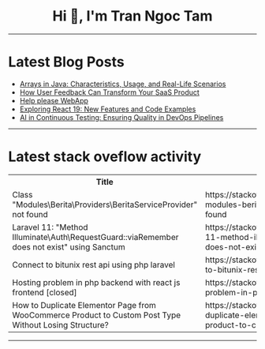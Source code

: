<h1 align="center">Hi 👋, I'm Tran Ngoc Tam</h1>

---

# Latest Blog Posts 
<!-- BLOG-POST-LIST:START -->
- [Arrays in Java: Characteristics, Usage, and Real-Life Scenarios](https://dev.to/alex_ricciardi/arrays-in-java-characteristics-usage-and-real-life-scenarios-2l00)
- [How User Feedback Can Transform Your SaaS Product](https://dev.to/preetsuthar17/how-user-feedback-can-transform-your-saas-product-k6e)
- [Help please WebApp](https://dev.to/scottstem/help-please-webapp-1pnl)
- [Exploring React 19: New Features and Code Examples](https://dev.to/rayan2228/exploring-react-19-new-features-and-code-examples-379n)
- [AI in Continuous Testing: Ensuring Quality in DevOps Pipelines](https://dev.to/arun_pal_3ce740a137cf15ad/ai-in-continuous-testing-ensuring-quality-in-devops-pipelines-90c)
<!-- BLOG-POST-LIST:END -->

---

# Latest stack oveflow activity
<table>
  <tr><th>Title</th><th>Link</th></tr>
  <!-- STACKOVERFLOW:START --><tr><td>Class &quot;Modules\Berita\Providers\BeritaServiceProvider&quot; not found</td><td>https://stackoverflow.com/questions/79322632/class-modules-berita-providers-beritaserviceprovider-not-found</td></tr><tr><td>Laravel 11: &quot;Method Illuminate\Auth\RequestGuard::viaRemember does not exist&quot; using Sanctum</td><td>https://stackoverflow.com/questions/79322629/laravel-11-method-illuminate-auth-requestguardviaremember-does-not-exist-us</td></tr><tr><td>Connect to bitunix rest api using php laravel</td><td>https://stackoverflow.com/questions/79322583/connect-to-bitunix-rest-api-using-php-laravel</td></tr><tr><td>Hosting problem in php backend with react js frontend [closed]</td><td>https://stackoverflow.com/questions/79322323/hosting-problem-in-php-backend-with-react-js-frontend</td></tr><tr><td>How to Duplicate Elementor Page from WooCommerce Product to Custom Post Type Without Losing Structure?</td><td>https://stackoverflow.com/questions/79322021/how-to-duplicate-elementor-page-from-woocommerce-product-to-custom-post-type-wit</td></tr><!-- STACKOVERFLOW:END -->
</table>

---


